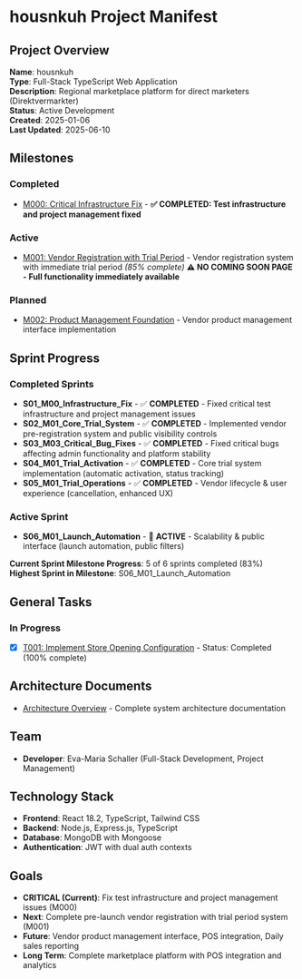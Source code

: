 # housnkuh Project Manifest

## Project Overview
**Name**: housnkuh  
**Type**: Full-Stack TypeScript Web Application  
**Description**: Regional marketplace platform for direct marketers (Direktvermarkter)  
**Status**: Active Development  
**Created**: 2025-01-06  
**Last Updated**: 2025-06-10  

## Milestones

### Completed
- [M000: Critical Infrastructure Fix](02_REQUIREMENTS/M000_CRITICAL_INFRASTRUCTURE_FIX/README.md) - **✅ COMPLETED: Test infrastructure and project management fixed**

### Active
- [M001: Vendor Registration with Trial Period](02_REQUIREMENTS/M001_VENDOR_REGISTRATION_TRIAL/README.md) - Vendor registration system with immediate trial period *(85% complete)* **⚠️ NO COMING SOON PAGE - Full functionality immediately available**

### Planned
- [M002: Product Management Foundation](02_REQUIREMENTS/M002_PRODUCT_MANAGEMENT_FOUNDATION/README.md) - Vendor product management interface implementation

## Sprint Progress

### Completed Sprints
- **S01_M00_Infrastructure_Fix** - ✅ **COMPLETED** - Fixed critical test infrastructure and project management issues
- **S02_M01_Core_Trial_System** - ✅ **COMPLETED** - Implemented vendor pre-registration system and public visibility controls  
- **S03_M03_Critical_Bug_Fixes** - ✅ **COMPLETED** - Fixed critical bugs affecting admin functionality and platform stability
- **S04_M01_Trial_Activation** - ✅ **COMPLETED** - Core trial system implementation (automatic activation, status tracking)
- **S05_M01_Trial_Operations** - ✅ **COMPLETED** - Vendor lifecycle & user experience (cancellation, enhanced UX)

### Active Sprint
- **S06_M01_Launch_Automation** - 🔄 **ACTIVE** - Scalability & public interface (launch automation, public filters)

**Current Sprint Milestone Progress**: 5 of 6 sprints completed (83%)  
**Highest Sprint in Milestone**: S06_M01_Launch_Automation

## General Tasks

### In Progress
- [x] [T001: Implement Store Opening Configuration](04_GENERAL_TASKS/T001_Implement_Store_Opening_Configuration.md) - Status: Completed (100% complete)

## Architecture Documents
- [Architecture Overview](01_PROJECT_DOCS/ARCHITECTURE.md) - Complete system architecture documentation

## Team
- **Developer**: Eva-Maria Schaller (Full-Stack Development, Project Management)

## Technology Stack
- **Frontend**: React 18.2, TypeScript, Tailwind CSS
- **Backend**: Node.js, Express.js, TypeScript
- **Database**: MongoDB with Mongoose
- **Authentication**: JWT with dual auth contexts

## Goals
- **CRITICAL (Current)**: Fix test infrastructure and project management issues (M000)
- **Next**: Complete pre-launch vendor registration with trial period system (M001)
- **Future**: Vendor product management interface, POS integration, Daily sales reporting
- **Long Term**: Complete marketplace platform with POS integration and analytics